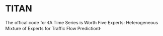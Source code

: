 # TITAN
The offical code for 《A Time Series is Worth Five Experts: Heterogeneous Mixture of Experts for Traffic Flow Prediction》
